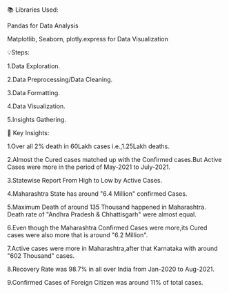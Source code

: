 📚 Libraries Used:

Pandas for Data Analysis

Matplotlib, Seaborn, plotly.express for Data Visualization

💡Steps:

1.Data Exploration.

2.Data Preprocessing/Data Cleaning.

3.Data Formatting.

4.Data Visualization.

5.Insights Gathering.

🚀 Key Insights:

1.Over all 2% death in 60Lakh cases i.e.,1.25Lakh deaths.

2.Almost the Cured cases matched up with the Confirmed cases.But Active Cases were more in the period of May-2021 to July-2021.

3.Statewise Report From High to Low by Active Cases.

4.Maharashtra State has around "6.4 Million" confirmed Cases.

5.Maximum Death of around 135 Thousand happened in Maharashtra. Death rate of "Andhra Pradesh & Chhattisgarh" were almost equal.

6.Even though the Maharashtra Confirmed Cases were more,its Cured cases were also more that is around "6.2 Million".

7.Active cases were more in Maharashtra,after that Karnataka with around "602 Thousand" cases.

8.Recovery Rate was 98.7% in all over India from Jan-2020 to Aug-2021.

9.Confirmed Cases of Foreign Citizen was around 11% of total cases.
